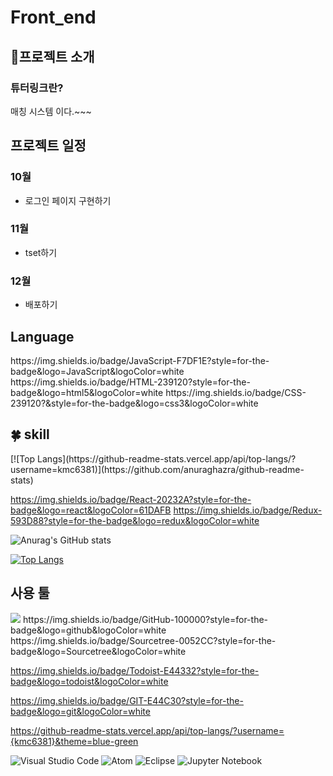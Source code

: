 # Front_end
  <h2>🪪프로젝트 소개  </h2>
  
  <h3> 튜터링크란? </h3>
  <p>매칭 시스템 이다.~~~</p>
  
 <h2>프로젝트 일정</h2>

 <h3>10월</h3>
 <ul>
   <li>로그인 페이지 구현하기</li>
 </ul>  
 <h3>11월</h3>
  <ul>
   <li>tset하기</li>
 </ul>
 <h3>12월</h3>
  <ul>
   <li>배포하기</li>
 </ul>



<h2>Language</h2>
https://img.shields.io/badge/JavaScript-F7DF1E?style=for-the-badge&logo=JavaScript&logoColor=white
https://img.shields.io/badge/HTML-239120?style=for-the-badge&logo=html5&logoColor=white
https://img.shields.io/badge/CSS-239120?&style=for-the-badge&logo=css3&logoColor=white

<h2>🍀 skill</h2>
 [![Top Langs](https://github-readme-stats.vercel.app/api/top-langs/?username=kmc6381)](https://github.com/anuraghazra/github-readme-stats)

https://img.shields.io/badge/React-20232A?style=for-the-badge&logo=react&logoColor=61DAFB
https://img.shields.io/badge/Redux-593D88?style=for-the-badge&logo=redux&logoColor=white

 ![Anurag's GitHub stats](https://github-readme-stats.vercel.app/api?username=kmc6381&hide=contribs,prs&show_icons=true&theme=테마)

 [![Top Langs](https://github-readme-stats.vercel.app/api/top-langs/?username=kmc6381&layout=compact)](https://github.com/kmc6381/github-readme-stats)

<h2>사용 툴</h2>
<img src="https://img.shields.io/badge/Python-3776AB?style=flat&logo=Python&logoColor=white"/>
https://img.shields.io/badge/GitHub-100000?style=for-the-badge&logo=github&logoColor=white
https://img.shields.io/badge/Sourcetree-0052CC?style=for-the-badge&logo=Sourcetree&logoColor=white


https://img.shields.io/badge/Todoist-E44332?style=for-the-badge&logo=todoist&logoColor=white

 https://img.shields.io/badge/GIT-E44C30?style=for-the-badge&logo=git&logoColor=white

 https://github-readme-stats.vercel.app/api/top-langs/?username={kmc6381}&theme=blue-green

 ![Visual Studio Code](https://img.shields.io/badge/Visual%20Studio%20Code-0078d7.svg?style=for-the-badge&logo=visual-studio-code&logoColor=white) ![Atom](https://img.shields.io/badge/Atom-%2366595C.svg?style=for-the-badge&logo=atom&logoColor=white) ![Eclipse](https://img.shields.io/badge/Eclipse-FE7A16.svg?style=for-the-badge&logo=Eclipse&logoColor=white) ![Jupyter Notebook](https://img.shields.io/badge/jupyter-%23FA0F00.svg?style=for-the-badge&logo=jupyter&logoColor=white)
